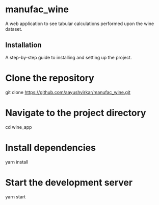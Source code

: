 # manufac_wine

A web application to see tabular calculations performed upon the wine dataset.

## Installation

A step-by-step guide to installing and setting up the project.

# Clone the repository

git clone https://github.com/aayushvirkar/manufac_wine.git

# Navigate to the project directory

cd wine_app

# Install dependencies

yarn install

# Start the development server

yarn start
